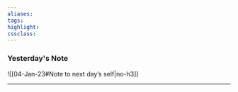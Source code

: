 ```yaml
---
aliases:  
tags:
highlight:  
cssclass:
---
```


### Yesterday's Note
 ![[04-Jan-23#Note to next day’s self|no-h3]]

--- 
